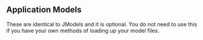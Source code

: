 ## Application Models
These are identical to JModels and it is optional. You do not need to use this if you have your own methods of loading up your model files.